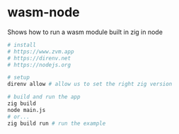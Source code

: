 # wasm-node

Shows how to run a wasm module built in zig in node

```sh
# install
# https://www.zvm.app
# https://direnv.net
# https://nodejs.org

# setup
direnv allow # allow us to set the right zig version

# build and run the app
zig build
node main.js
# or...
zig build run # run the example
```
